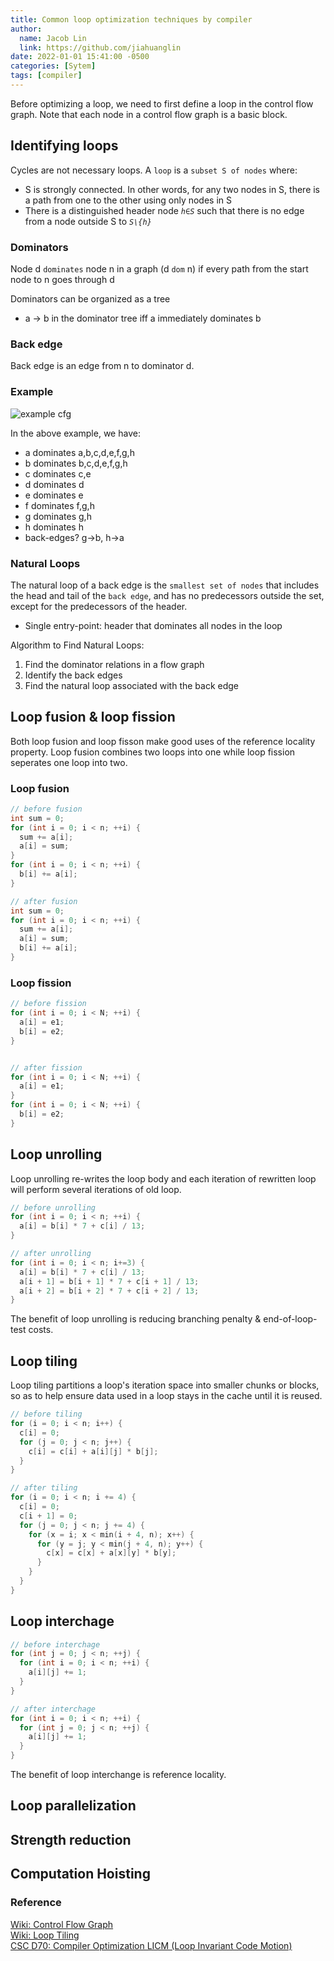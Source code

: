 ```yaml
---
title: Common loop optimization techniques by compiler
author:
  name: Jacob Lin
  link: https://github.com/jiahuanglin
date: 2022-01-01 15:41:00 -0500
categories: [Sytem]
tags: [compiler]
---
```


Before optimizing a loop, we need to first define a loop in the control flow graph. Note that each node in a control flow graph is a basic block.

## Identifying loops
Cycles are not necessary loops. A `loop` is a `subset S of nodes` where:
 - S is strongly connected. In other words, for any two nodes in S, there is a path from one to the other using only nodes in S
 - There is a distinguished header node *`h∈S`* such that there is no edge from a node outside S to *`S\{h}`*

### Dominators
Node d `dominates` node n in a graph (d `dom` n) if every path from
the start node to n goes through d

Dominators can be organized as a tree
  - a -> b in the dominator tree iff a immediately dominates b


### Back edge
Back edge is an edge from n to dominator d.

### Example
![example cfg](/assets/img/posts/loop-optimization/dominator-back-edge-example.jpg)

In the above example, we have:

- a dominates a,b,c,d,e,f,g,h 
- b dominates b,c,d,e,f,g,h 
- c dominates c,e 
- d dominates d 
- e dominates e 
- f dominates f,g,h 
- g dominates g,h 
- h dominates h 
- back-edges? g→b, h→a


### Natural Loops
The natural loop of a back edge is the `smallest set of nodes` that includes the head and tail of the `back edge`, and has no predecessors outside the set, except for the predecessors of the header.
  - Single entry-point: header that dominates all nodes in the loop

Algorithm to Find Natural Loops:
1. Find the dominator relations in a flow graph
2. Identify the back edges
3. Find the natural loop associated with the back edge

## Loop fusion & loop fission
Both loop fusion and loop fisson make good uses of the reference locality property. Loop fusion combines two loops into one while loop fission seperates one loop into two.

### Loop fusion
```c++
// before fusion
int sum = 0;
for (int i = 0; i < n; ++i) {
  sum += a[i];
  a[i] = sum;
}
for (int i = 0; i < n; ++i) {
  b[i] += a[i];
}

// after fusion
int sum = 0;
for (int i = 0; i < n; ++i) {
  sum += a[i];
  a[i] = sum;
  b[i] += a[i];
}
```

### Loop fission
```c++
// before fission
for (int i = 0; i < N; ++i) {
  a[i] = e1;
  b[i] = e2;
}


// after fission
for (int i = 0; i < N; ++i) {
  a[i] = e1;
}
for (int i = 0; i < N; ++i) {
  b[i] = e2;
}
```


## Loop unrolling
Loop unrolling re-writes the loop body and each iteration of rewritten loop will perform several iterations of old loop.

```c++
// before unrolling
for (int i = 0; i < n; ++i) {
  a[i] = b[i] * 7 + c[i] / 13;
}

// after unrolling
for (int i = 0; i < n; i+=3) {
  a[i] = b[i] * 7 + c[i] / 13;
  a[i + 1] = b[i + 1] * 7 + c[i + 1] / 13;
  a[i + 2] = b[i + 2] * 7 + c[i + 2] / 13;
}
```

The benefit of loop unrolling is reducing branching penalty & end-of-loop-test costs.

## Loop tiling
Loop tiling partitions a loop's iteration space into smaller chunks or blocks, so as to help ensure data used in a loop stays in the cache until it is reused.

```c++
// before tiling
for (i = 0; i < n; i++) {
  c[i] = 0;
  for (j = 0; j < n; j++) {
    c[i] = c[i] + a[i][j] * b[j];
  }
}

// after tiling
for (i = 0; i < n; i += 4) {
  c[i] = 0;
  c[i + 1] = 0;
  for (j = 0; j < n; j += 4) {
    for (x = i; x < min(i + 4, n); x++) {
      for (y = j; y < min(j + 4, n); y++) {
        c[x] = c[x] + a[x][y] * b[y];
      }
    }
  }
}
```

## Loop interchage
```c++
// before interchage
for (int j = 0; j < n; ++j) {
  for (int i = 0; i < n; ++i) {
    a[i][j] += 1;
  }
}

// after interchage
for (int i = 0; i < n; ++i) {
  for (int j = 0; j < n; ++j) {
    a[i][j] += 1;
  }
}
```
The benefit of loop interchange is reference locality.

## Loop parallelization

## Strength reduction

## Computation Hoisting


### Reference
[Wiki: Control Flow Graph](https://en.wikipedia.org/wiki/Control-flow_graph)\
[Wiki: Loop Tiling](https://en.wikipedia.org/wiki/Loop_nest_optimization)\
[CSC D70: Compiler Optimization LICM (Loop Invariant Code Motion)](http://www.cs.toronto.edu/~pekhimenko/courses/cscd70-w18/docs/Lecture%205%20[LICM%20and%20Strength%20Reduction]%2002.08.2018.pdf)